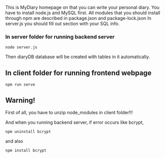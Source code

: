 This is MyDiary homepage on that you can write your personal diary.
You have to install node.js and MySQL first.
All modules that you should install through npm are described in package.json and package-lock.json
In server.js you should fill out section with your SQL info.

### In server folder for running backend server
```
node server.js
```

Then diaryDB database will be created with tables in it automatically.

## In client folder for running frontend webpage
```
npm run serve
```

## Warning!
First of all, you have to unzip node_modules in client folder!!!

And when you running backend server, if error occurs like bcrypt,
```
npm uninstall bcrypt
```
and also
```
npm install bcrypt
```
